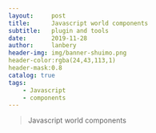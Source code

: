 ```yaml
---
layout:     post
title:      Javascript world components 
subtitle:   plugin and tools
date:       2019-11-28
author:     lanbery
header-img: img/banner-shuimo.png
header-color:rgba(24,43,113,1)
header-mask:0.8
catalog: true
tags:
    - Javascript
    - components  
---
```


> Javascript world components